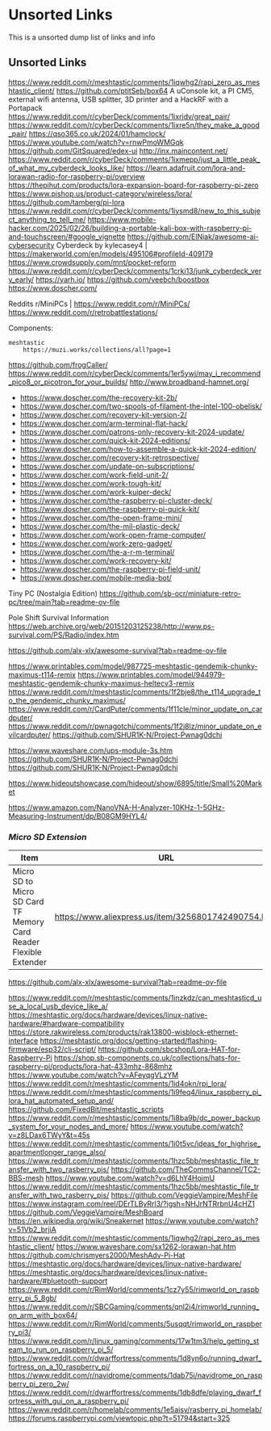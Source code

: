 <!-- ======================================== unsorted.md Start ======================================== -->


<!-- ------------------------------ Intro Start ------------------------------ -->

# Unsorted Links

This is a unsorted dump list of links and info

<!-- ------------------------------ Intro End ------------------------------ -->


<!-- ------------------------------ Overview Start ------------------------------ -->

<!-- ------------------------------ Overview Start ------------------------------ -->


<!-- ------------------------------ Unsorted Links Start ------------------------------ -->

## Unsorted Links

https://www.reddit.com/r/meshtastic/comments/1iqwhg2/rapi_zero_as_meshtastic_client/
https://github.com/ptitSeb/box64
A uConsole kit, a PI CM5, external wifi antenna, USB splitter, 3D printer and a HackRF with a Portapack
	https://www.reddit.com/r/cyberDeck/comments/1ixridv/great_pair/
	https://www.reddit.com/r/cyberDeck/comments/1ixre5n/they_make_a_good_pair/
https://qso365.co.uk/2024/01/hamclock/
https://www.youtube.com/watch?v=rnwPmoWMGqk
https://github.com/GitSquared/edex-ui
http://inx.maincontent.net/
https://www.reddit.com/r/cyberDeck/comments/1ixmepp/just_a_little_peak_of_what_my_cyberdeck_looks_like/
https://learn.adafruit.com/lora-and-lorawan-radio-for-raspberry-pi/overview
https://thepihut.com/products/lora-expansion-board-for-raspberry-pi-zero
https://www.pishop.us/product-category/wireless/lora/
https://github.com/tamberg/pi-lora
https://www.reddit.com/r/cyberDeck/comments/1iysmd8/new_to_this_subject_anything_to_tell_me/
https://www.mobile-hacker.com/2025/02/26/building-a-portable-kali-box-with-raspberry-pi-and-touchscreen/#google_vignette
https://github.com/ElNiak/awesome-ai-cybersecurity
Cyberdeck by kylecasey4 | https://makerworld.com/en/models/495106#profileId-409179
https://www.crowdsupply.com/mnt/pocket-reform
https://www.reddit.com/r/cyberDeck/comments/1crki13/junk_cyberdeck_very_early/
https://yarh.io/
https://github.com/veebch/boostbox
https://www.doscher.com/


Reddits
r/MiniPCs | https://www.reddit.com/r/MiniPCs/
https://www.reddit.com/r/retrobattlestations/



Components:

	meshtastic
		https://muzi.works/collections/all?page=1

https://github.com/frogCaller/
https://www.reddit.com/r/cyberDeck/comments/1er5ywj/may_i_recommend_pico8_or_picotron_for_your_builds/
http://www.broadband-hamnet.org/





- https://www.doscher.com/the-recovery-kit-2b/
- https://www.doscher.com/two-spools-of-filament-the-intel-100-obelisk/
- https://www.doscher.com/recovery-kit-version-2/
- https://www.doscher.com/arm-terminal-flat-hack/
- https://www.doscher.com/patrons-only-recovery-kit-2024-update/
- https://www.doscher.com/quick-kit-2024-editions/
- https://www.doscher.com/how-to-assemble-a-quick-kit-2024-edition/
- https://www.doscher.com/recovery-kit-retrospective/
- https://www.doscher.com/update-on-subscriptions/
- https://www.doscher.com/work-field-unit-2/
- https://www.doscher.com/work-tough-kit/
- https://www.doscher.com/work-kuiper-deck/
- https://www.doscher.com/the-raspberry-pi-cluster-deck/
- https://www.doscher.com/the-raspberry-pi-quick-kit/
- https://www.doscher.com/the-open-frame-mini/
- https://www.doscher.com/the-mil-plastic-deck/
- https://www.doscher.com/work-open-frame-computer/
- https://www.doscher.com/work-zero-gadget/
- https://www.doscher.com/the-a-r-m-terminal/
- https://www.doscher.com/work-recovery-kit/
- https://www.doscher.com/the-raspberry-pi-field-unit/
- https://www.doscher.com/mobile-media-bot/





Tiny PC (Nostalgia Edition)		https://github.com/sb-ocr/miniature-retro-pc/tree/main?tab=readme-ov-file


Pole Shift Survival Information   https://web.archive.org/web/20151203125238/http://www.ps-survival.com/PS/Radio/index.htm

https://github.com/alx-xlx/awesome-survival?tab=readme-ov-file

https://www.printables.com/model/987725-meshtastic-gendemik-chunky-maximus-t114-remix
https://www.printables.com/model/944979-meshtastic-gendemik-chunky-maximus-heltecv3-remix
https://www.reddit.com/r/meshtastic/comments/1f2bje8/the_t114_upgrade_to_the_gendemic_chunky_maximus/
https://www.reddit.com/r/CardPuter/comments/1f11cle/minor_update_on_cardputer/
https://www.reddit.com/r/pwnagotchi/comments/1f2j8lz/minor_update_on_evilcardputer/
https://github.com/SHUR1K-N/Project-Pwnag0dchi

https://www.waveshare.com/ups-module-3s.htm
https://github.com/SHUR1K-N/Project-Pwnag0dchi
https://github.com/SHUR1K-N/Project-Pwnag0dchi


https://www.hideoutshowcase.com/hideout/show/6895/title/Small%20Market


https://www.amazon.com/NanoVNA-H-Analyzer-10KHz-1-5GHz-Measuring-Instrument/dp/B08GM9HYL4/


### *Micro SD Extension*

Item|URL|Price
---|---|---
Micro SD to Micro SD Card TF Memory Card Reader Flexible Extender | https://www.aliexpress.us/item/3256801742490754.html | $0.99
https://github.com/alx-xlx/awesome-survival?tab=readme-ov-file

https://www.reddit.com/r/meshtastic/comments/1inzkdz/can_meshtasticd_use_a_local_usb_device_like_a/
https://meshtastic.org/docs/hardware/devices/linux-native-hardware/#hardware-compatibility
https://store.rakwireless.com/products/rak13800-wisblock-ethernet-interface
https://meshtastic.org/docs/getting-started/flashing-firmware/esp32/cli-script/
https://github.com/sbcshop/Lora-HAT-for-Raspberry-Pi
https://shop.sb-components.co.uk/collections/hats-for-raspberry-pi/products/lora-hat-433mhz-868mhz
https://www.youtube.com/watch?v=AFeyqgVLzYM
https://www.reddit.com/r/meshtastic/comments/1id4okn/rpi_lora/
https://www.reddit.com/r/meshtastic/comments/1i9feq4/linux_raspberry_pi_lora_hat_automated_setup_and/
https://github.com/FixedBit/meshtastic_scripts
https://www.reddit.com/r/meshtastic/comments/1i8ba9b/dc_power_backup_system_for_your_nodes_and_more/
https://www.youtube.com/watch?v=z8LDax6TWyY&t=45s
https://www.reddit.com/r/meshtastic/comments/1i0t5vc/ideas_for_highrise_apartmentlonger_range_also/
https://www.reddit.com/r/meshtastic/comments/1hzc5bb/meshtastic_file_transfer_with_two_rasberry_pis/
https://github.com/TheCommsChannel/TC2-BBS-mesh
https://www.youtube.com/watch?v=d6LhY4HoimU
https://www.reddit.com/r/meshtastic/comments/1hzc5bb/meshtastic_file_transfer_with_two_rasberry_pis/
https://github.com/VeggieVampire/MeshFile
https://www.instagram.com/reel/DErTLByRrl3/?igsh=NHJrNTRrbnU4cHZ1
https://github.com/VeggieVampire/MeshBoard
https://en.wikipedia.org/wiki/Sneakernet
https://www.youtube.com/watch?v=51Vb2_brjiA
https://www.reddit.com/r/meshtastic/comments/1iqwhg2/rapi_zero_as_meshtastic_client/
https://www.waveshare.com/sx1262-lorawan-hat.htm
https://github.com/chrismyers2000/MeshAdv-Pi-Hat
https://meshtastic.org/docs/hardware/devices/linux-native-hardware/
https://meshtastic.org/docs/hardware/devices/linux-native-hardware/#bluetooth-support
https://www.reddit.com/r/RimWorld/comments/1cz7y55/rimworld_on_raspberry_pi_5_8gb/
https://www.reddit.com/r/SBCGaming/comments/qnl2i4/rimworld_running_on_arm_with_box64/
https://www.reddit.com/r/RimWorld/comments/5usqqt/rimworld_on_raspberry_pi3/
https://www.reddit.com/r/linux_gaming/comments/17w1tm3/help_getting_steam_to_run_on_raspberry_pi_5/
https://www.reddit.com/r/dwarffortress/comments/1d8yn6o/running_dwarf_fortress_on_a_10_raspberry_pi/
https://www.reddit.com/r/navidrome/comments/1dab75i/navidrome_on_raspberry_pi_zero_2w/
https://www.reddit.com/r/dwarffortress/comments/1db8dfe/playing_dwarf_fortress_with_gui_on_a_raspberry_pi/
https://www.reddit.com/r/homelab/comments/1e5aisv/rasberry_pi_homelab/
https://forums.raspberrypi.com/viewtopic.php?t=51794&start=325




<!-- ------------------------------ Unsorted Links End ------------------------------ -->


<!-- ------------------------------ Outro Start ------------------------------ -->

<!-- ------------------------------ Outro End ------------------------------ -->


<!-- ======================================== unsorted.md end ======================================== -->
